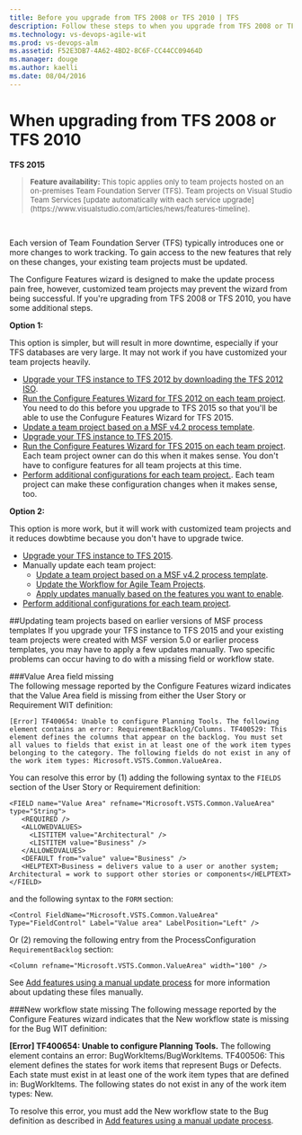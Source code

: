 ```yaml
---
title: Before you upgrade from TFS 2008 or TFS 2010 | TFS 
description: Follow these steps to when you upgrade from TFS 2008 or TFS 2010 to TFS 2015 so that you can configure the new features.
ms.technology: vs-devops-agile-wit
ms.prod: vs-devops-alm
ms.assetid: F52E3DB7-4A62-4BD2-8C6F-CC44CC09464D
ms.manager: douge
ms.author: kaelli
ms.date: 08/04/2016
---
```


# When upgrading from TFS 2008 or TFS 2010  

<b>TFS 2015 </b> 

<blockquote style="font-size: 13px"><b>Feature availability: </b>This topic applies only to team projects hosted on an on-premises Team Foundation Server (TFS). Team projects on Visual Studio Team Services [update automatically with each service upgrade](https://www.visualstudio.com/articles/news/features-timeline).
</blockquote>  

Each version of Team Foundation Server (TFS) typically introduces one or more changes to work tracking. To gain access to the new features that rely on these changes, your existing team projects must be updated. 

The Configure Features wizard is designed to make the update process pain free, however, customized team projects may prevent the wizard from being successful.
If you're upgrading from TFS 2008 or TFS 2010, you have some additional steps.  

**Option 1:**

This option is simpler, but will result in more downtime, especially if your TFS databases are very large. It may not work if you have customized your team projects heavily.

* [Upgrade your TFS instance to TFS 2012 by downloading the TFS 2012 ISO](http://go.microsoft.com/fwlink?linkid=255990).
* [Run the Configure Features Wizard for TFS 2012 on each team project](configure-features-after-upgrade.md).
	You need to do this before you upgrade to TFS 2015 so that you'll be able to use the Confugure Features Wizard for TFS 2015.
* [Update a team project based on a MSF v4.2 process template](../reference/update-a-team-project-v4-dot-2-process-template.md).
* [Upgrade your TFS instance to TFS 2015](../../tfs-server/upgrade/get-started.md).
* [Run the Configure Features Wizard for TFS 2015 on each team project](configure-features-after-upgrade.md).
	Each team project owner can do this when it makes sense. You don't have to configure features for all team projects at this time.
* [Perform additional configurations for each team project.](additional-configuration-options.md).
	Each team project can make these configuration changes when it makes sense, too.
	

**Option 2:**

This option is more work, but it will work with customized team projects and it reduces dowbtime because you don't have to upgrade twice.

* [Upgrade your TFS instance to TFS 2015](../../tfs-server/upgrade/get-started.md).
* Manually update each team project:
	* [Update a team project based on a MSF v4.2 process template](../reference/update-a-team-project-v4-dot-2-process-template.md).
	* [Update the Workflow for Agile Team Projects](https://msdn.microsoft.com/library/hh500412.aspx).
	* [Apply updates manually based on the features you want to enable](add-features-manually.md).
* [Perform additional configurations for each team project](additional-configuration-options.md).

<a id="earlier-versions">  </a> 

##Updating team projects based on earlier versions of MSF process templates 
If you upgrade your TFS instance to TFS 2015 and your existing team projects were created with MSF version 5.0 or earlier process templates, you may have to apply a few updates manually. Two specific problems can occur having to do with a missing field or workflow state.  

###Value Area field missing   
The following message reported by the Configure Features wizard indicates that the Value Area field is missing from either the User Story or Requirement WIT definition:  

```
[Error] TF400654: Unable to configure Planning Tools. The following element contains an error: RequirementBacklog/Columns. TF400529: This element defines the columns that appear on the backlog. You must set all values to fields that exist in at least one of the work item types belonging to the category. The following fields do not exist in any of the work item types: Microsoft.VSTS.Common.ValueArea.
```

You can resolve this error by (1) adding the following syntax to the ```FIELDS``` section of the User Story or Requirement definition:
```
<FIELD name="Value Area" refname="Microsoft.VSTS.Common.ValueArea" type="String">
   <REQUIRED />
   <ALLOWEDVALUES>
     <LISTITEM value="Architectural" />
     <LISTITEM value="Business" />
   </ALLOWEDVALUES>
   <DEFAULT from="value" value="Business" />
   <HELPTEXT>Business = delivers value to a user or another system; Architectural = work to support other stories or components</HELPTEXT>
</FIELD>
```

and the following syntax to the ```FORM``` section:
```
<Control FieldName="Microsoft.VSTS.Common.ValueArea" Type="FieldControl" Label="Value area" LabelPosition="Left" />
```

Or (2) removing the following entry from the ProcessConfiguration ```RequirementBacklog``` section: 
```
<Column refname="Microsoft.VSTS.Common.ValueArea" width="100" />
```

See [Add features using a manual update process](add-features-manually.md) for more information about updating these files manually. 


###New workflow state missing 
The following message reported by the Configure Features wizard indicates that the New workflow state is missing for the Bug WIT definition:  

**[Error] TF400654: Unable to configure Planning Tools.** The following element contains an error: BugWorkItems/BugWorkItems. TF400506: This element defines the states for work items that represent Bugs or Defects. Each state must exist in at least one of the work item types that are defined in: BugWorkItems. The following states do not exist in any of the work item types: New.


To resolve this error, you must add the New workflow state to the Bug definition as described in [Add features using a manual update process](add-features-manually.md). 


